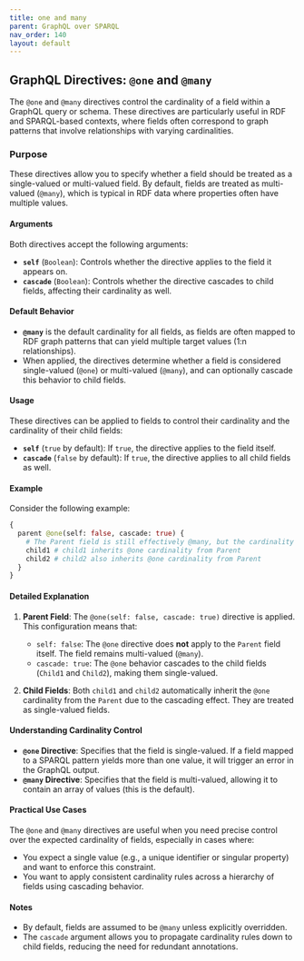 ```yaml
---
title: one and many
parent: GraphQL over SPARQL
nav_order: 140
layout: default
---
```


## GraphQL Directives: `@one` and `@many`

The `@one` and `@many` directives control the cardinality of a field within a GraphQL query or schema. These directives are particularly useful in RDF and SPARQL-based contexts, where fields often correspond to graph patterns that involve relationships with varying cardinalities.

### Purpose

These directives allow you to specify whether a field should be treated as a single-valued or multi-valued field. By default, fields are treated as multi-valued (`@many`), which is typical in RDF data where properties often have multiple values.

#### Arguments

Both directives accept the following arguments:

- **`self`** (`Boolean`): Controls whether the directive applies to the field it appears on.
- **`cascade`** (`Boolean`): Controls whether the directive cascades to child fields, affecting their cardinality as well.

#### Default Behavior

- **`@many`** is the default cardinality for all fields, as fields are often mapped to RDF graph patterns that can yield multiple target values (1:n relationships).
- When applied, the directives determine whether a field is considered single-valued (`@one`) or multi-valued (`@many`), and can optionally cascade this behavior to child fields.

#### Usage

These directives can be applied to fields to control their cardinality and the cardinality of their child fields:

- **`self`** (`true` by default): If `true`, the directive applies to the field itself.
- **`cascade`** (`false` by default): If `true`, the directive applies to all child fields as well.

#### Example

Consider the following example:

```graphql
{
  parent @one(self: false, cascade: true) { 
    # The Parent field is still effectively @many, but the cardinality cascades to its children
    child1 # child1 inherits @one cardinality from Parent
    child2 # child2 also inherits @one cardinality from Parent
  }
}
```

#### Detailed Explanation

1. **Parent Field**: The `@one(self: false, cascade: true)` directive is applied. This configuration means that:
   - `self: false`: The `@one` directive does **not** apply to the `Parent` field itself. The field remains multi-valued (`@many`).
   - `cascade: true`: The `@one` behavior cascades to the child fields (`Child1` and `Child2`), making them single-valued.

2. **Child Fields**: Both `child1` and `child2` automatically inherit the `@one` cardinality from the `Parent` due to the cascading effect. They are treated as single-valued fields.

#### Understanding Cardinality Control

- **`@one` Directive**: Specifies that the field is single-valued. If a field mapped to a SPARQL pattern yields more than one value, it will trigger an error in the GraphQL output.
- **`@many` Directive**: Specifies that the field is multi-valued, allowing it to contain an array of values (this is the default).

#### Practical Use Cases

The `@one` and `@many` directives are useful when you need precise control over the expected cardinality of fields, especially in cases where:
- You expect a single value (e.g., a unique identifier or singular property) and want to enforce this constraint.
- You want to apply consistent cardinality rules across a hierarchy of fields using cascading behavior.

#### Notes

- By default, fields are assumed to be `@many` unless explicitly overridden.
- The `cascade` argument allows you to propagate cardinality rules down to child fields, reducing the need for redundant annotations.


